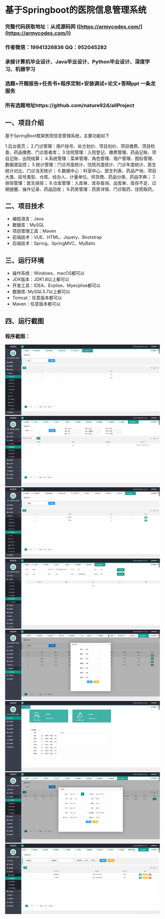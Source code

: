 基于Springboot的医院信息管理系统
=
### 完整代码获取地址：从戎源码网 ([https://armycodes.com/](https://armycodes.com/))
### 作者微信：19941326836  QQ：952045282 
### 承接计算机毕业设计、Java毕业设计、Python毕业设计、深度学习、机器学习
### 选题+开题报告+任务书+程序定制+安装调试+论文+答辩ppt 一条龙服务
### 所有选题地址https://github.com/nature924/allProject

一、项目介绍
---
基于SpringBoot框架医院信息管理系统，主要功能如下

1.后台首页；
2.门诊管理：用户挂号、处方划价、项目划价、项目缴费、项目检查、药品缴费、门诊患者库；
3.住院管理：入院登记、缴费管理、药品记账、项目记账、出院结算；
4.系统管理：菜单管理、角色管理、用户管理、图标管理、数据源监控；
5.统计管理：门诊月度统计、住院月度统计、门诊年度统计、医生统计对比、门诊当天统计；
6.数据中心：科室中心、医生列表、药品产地、项目大类、挂号类型、仓库、经办人、计量单位、供货商、药品分类、药品字典；
7.排班管理：医生排班；
8.仓库管理：入库单、库存查询、出库单、库存不足、过期提醒、操作记录、药品回收；
9.药房管理：药房详情、门诊取药、住院取药。







二、项目技术
---
- 编程语言：Java
- 数据库：MySQL
- 项目管理工具：Maven
- 前端技术：VUE、HTML、Jquery、Bootstrap
- 后端技术：Spring、SpringMVC、MyBatis

三、运行环境
---
- 操作系统：Windows、macOS都可以
- JDK版本：JDK1.8以上都可以
- 开发工具：IDEA、Ecplise、Myecplise都可以
- 数据库: MySQL5.7以上都可以
- Tomcat：任意版本都可以
- Maven：任意版本都可以

四、运行截图
---

### 程序截图：
![image/1.png](image/1.jpg)
![image/1.png](image/2.jpg)
![image/1.png](image/3.jpg)
![image/1.png](image/4.jpg)
![image/1.png](image/5.jpg)
![image/1.png](image/6.jpg)
![image/1.png](image/7.jpg)
![image/1.png](image/8.jpg)



